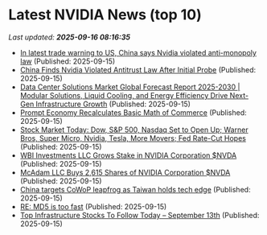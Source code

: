 # Latest NVIDIA News (top 10)
_Last updated: **2025-09-16 08:16:35**_

- [In latest trade warning to US, China says Nvidia violated anti-monopoly law](https://www.yahoo.com/news/articles/china-says-nvidia-violated-anti-081319059.html) (Published: 2025-09-15)
- [China Finds Nvidia Violated Antitrust Law After Initial Probe](https://finance.yahoo.com/news/china-finds-nvidia-violated-antitrust-081147850.html) (Published: 2025-09-15)
- [Data Center Solutions Market Global Forecast Report 2025-2030 | Modular Solutions, Liquid Cooling, and Energy Efficiency Drive Next-Gen Infrastructure Growth](https://www.globenewswire.com/news-release/2025/09/15/3149708/28124/en/Data-Center-Solutions-Market-Global-Forecast-Report-2025-2030-Modular-Solutions-Liquid-Cooling-and-Energy-Efficiency-Drive-Next-Gen-Infrastructure-Growth.html) (Published: 2025-09-15)
- [Prompt Economy Recalculates Basic Math of Commerce](http://www.pymnts.com/artificial-intelligence-2/2025/prompt-economy-recalculates-basic-math-of-commerce/) (Published: 2025-09-15)
- [Stock Market Today: Dow, S&P 500, Nasdaq Set to Open Up; Warner Bros, Super Micro, Nvidia, Tesla, More Movers; Fed Rate-Cut Hopes](https://biztoc.com/x/a45d847979d97808) (Published: 2025-09-15)
- [WBI Investments LLC Grows Stake in NVIDIA Corporation $NVDA](https://www.etfdailynews.com/2025/09/15/wbi-investments-llc-grows-stake-in-nvidia-corporation-nvda/) (Published: 2025-09-15)
- [McAdam LLC Buys 2,615 Shares of NVIDIA Corporation $NVDA](https://www.etfdailynews.com/2025/09/15/mcadam-llc-buys-2615-shares-of-nvidia-corporation-nvda/) (Published: 2025-09-15)
- [China targets CoWoP leapfrog as Taiwan holds tech edge](https://www.digitimes.com/news/a20250915PD216/pcb-taiwan-market-nvidia-packaging.html) (Published: 2025-09-15)
- [RE: MD5 is too fast](https://seclists.org/nanog/2025/Sep/163) (Published: 2025-09-15)
- [Top Infrastructure Stocks To Follow Today – September 13th](https://www.etfdailynews.com/2025/09/15/top-infrastructure-stocks-to-follow-today-september-13th/) (Published: 2025-09-15)
